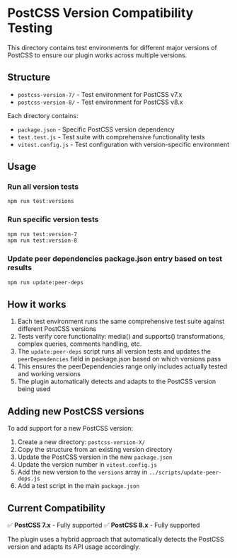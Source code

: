 # PostCSS Version Compatibility Testing

This directory contains test environments for different major versions of PostCSS to ensure our plugin works across multiple versions.

## Structure

- `postcss-version-7/` - Test environment for PostCSS v7.x
- `postcss-version-8/` - Test environment for PostCSS v8.x

Each directory contains:

- `package.json` - Specific PostCSS version dependency
- `test.test.js` - Test suite with comprehensive functionality tests
- `vitest.config.js` - Test configuration with version-specific environment

## Usage

### Run all version tests

```bash
npm run test:versions
```

### Run specific version tests

```bash
npm run test:version-7
npm run test:version-8
```

### Update peer dependencies package.json entry based on test results

```bash
npm run update:peer-deps
```

## How it works

1. Each test environment runs the same comprehensive test suite against different PostCSS versions
2. Tests verify core functionality: media() and supports() transformations, complex queries, comments handling, etc.
3. The `update:peer-deps` script runs all version tests and updates the `peerDependencies` field in package.json based on which versions pass
4. This ensures the peerDependencies range only includes actually tested and working versions
5. The plugin automatically detects and adapts to the PostCSS version being used

## Adding new PostCSS versions

To add support for a new PostCSS version:

1. Create a new directory: `postcss-version-X/`
2. Copy the structure from an existing version directory
3. Update the PostCSS version in the new `package.json`
4. Update the version number in `vitest.config.js`
5. Add the new version to the `versions` array in `../scripts/update-peer-deps.js`
6. Add a test script in the main `package.json`

## Current Compatibility

✅ **PostCSS 7.x** - Fully supported
✅ **PostCSS 8.x** - Fully supported

The plugin uses a hybrid approach that automatically detects the PostCSS version and adapts its API usage accordingly.
